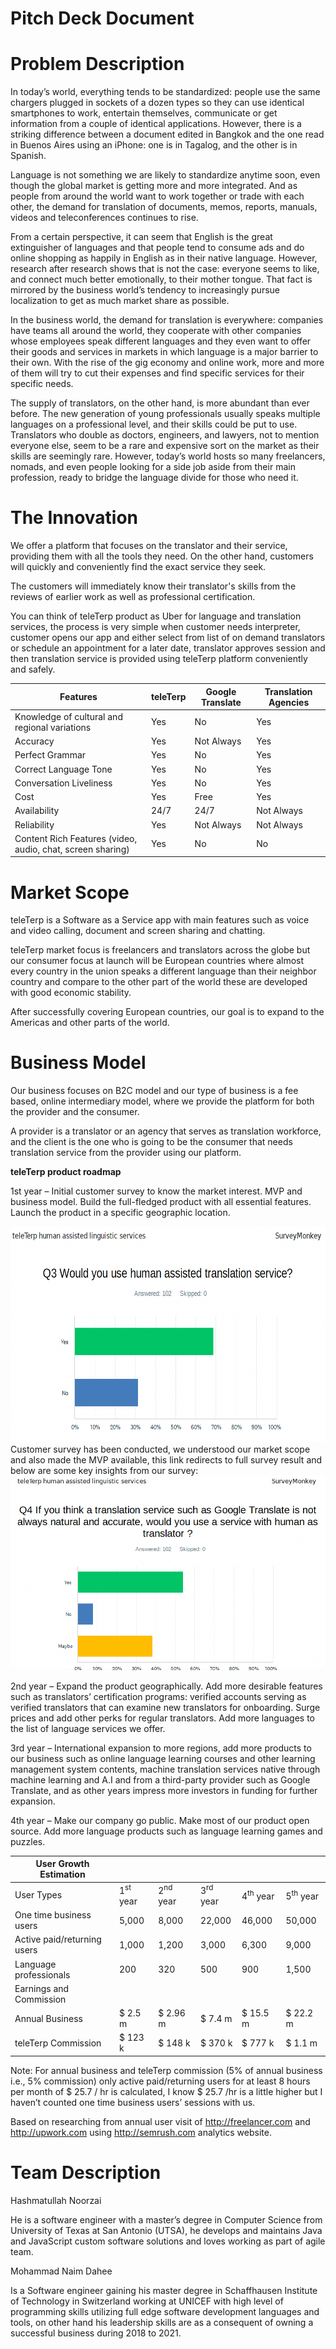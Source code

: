 # Pitch Deck Document

# Problem Description

In today’s world, everything tends to be standardized: people use the
same chargers plugged in sockets of a dozen types so they can use
identical smartphones to work, entertain themselves, communicate or get
information from a couple of identical applications. However, there is a
striking difference between a document edited in Bangkok and the one
read in Buenos Aires using an iPhone: one is in Tagalog, and the other
is in Spanish.

Language is not something we are likely to standardize anytime soon,
even though the global market is getting more and more integrated. And
as people from around the world want to work together or trade with each
other, the demand for translation of documents, memos, reports, manuals,
videos and teleconferences continues to rise.

From a certain perspective, it can seem that English is the great
extinguisher of languages and that people tend to consume ads and do
online shopping as happily in English as in their native language.
However, research after research shows that is not the case: everyone
seems to like, and connect much better emotionally, to their mother
tongue. That fact is mirrored by the business world’s tendency to
increasingly pursue localization to get as much market share as
possible.

In the business world, the demand for translation is everywhere:
companies have teams all around the world, they cooperate with other
companies whose employees speak different languages and they even want
to offer their goods and services in markets in which language is a
major barrier to their own. With the rise of the gig economy and online
work, more and more of them will try to cut their expenses and find
specific services for their specific needs.

The supply of translators, on the other hand, is more abundant than ever
before. The new generation of young professionals usually speaks
multiple languages on a professional level, and their skills could be
put to use. Translators who double as doctors, engineers, and lawyers,
not to mention everyone else, seem to be a rare and expensive sort on
the market as their skills are seemingly rare. However, today’s world
hosts so many freelancers, nomads, and even people looking for a side
job aside from their main profession, ready to bridge the language
divide for those who need it.

# The Innovation

We offer a platform that focuses on the translator and their service,
providing them with all the tools they need. On the other hand,
customers will quickly and conveniently find the exact service they
seek.

The customers will immediately know their translator's skills from the
reviews of earlier work as well as professional certification.

You can think of teleTerp product as Uber for language and translation
services, the process is very simple when customer needs interpreter,
customer opens our app and either select from list of on demand
translators or schedule an appointment for a later date, translator
approves session and then translation service is provided using teleTerp
platform conveniently and safely.

| **Features**                                               | **teleTerp** | **Google Translate** | **Translation Agencies** |
| ---------------------------------------------------------- | ------------ | -------------------- | ------------------------ |
| Knowledge of cultural and regional variations              | Yes          | No                   | Yes                      |
| Accuracy                                                   | Yes          | Not Always           | Yes                      |
| Perfect Grammar                                            | Yes          | No                   | Yes                      |
| Correct Language Tone                                      | Yes          | No                   | Yes                      |
| Conversation Liveliness                                    | Yes          | No                   | Yes                      |
| Cost                                                       | Yes          | Free                 | Yes                      |
| Availability                                               | 24/7         | 24/7                 | Not Always               |
| Reliability                                                | Yes          | Not Always           | Not Always               |
| Content Rich Features (video, audio, chat, screen sharing) | Yes          | No                   | No                       |

# Market Scope

teleTerp is a Software as a Service app with main features such as voice
and video calling, document and screen sharing and chatting.

teleTerp market focus is freelancers and translators across the globe
but our consumer focus at launch will be European countries where almost
every country in the union speaks a different language than their
neighbor country and compare to the other part of the world these are
developed with good economic stability.

After successfully covering European countries, our goal is to expand to
the Americas and other parts of the world.

# 

# Business Model

Our business focuses on B2C model and our type of business is a fee
based, online intermediary model, where we provide the platform for both
the provider and the consumer.

A provider is a translator or an agency that serves as translation
workforce, and the client is the one who is going to be the consumer
that needs translation service from the provider using our platform.

**teleTerp product roadmap**

1st year – Initial customer survey to know the market interest. MVP and
business model. Build the full-fledged product with all essential
features. Launch the product in a specific geographic location.

![alt text](https://github.com/ihashmatullah/teleTerpPitchDeck/blob/main/Picture1.png?raw=true)Customer survey has been conducted, we understood
our market scope and also made the MVP available, this link redirects to
full survey result and below are some key insights from our survey:
![alt text](https://github.com/ihashmatullah/teleTerpPitchDeck/blob/main/Picture2.png?raw=true)

2nd year – Expand the product geographically. Add more desirable
features such as translators’ certification programs: verified accounts
serving as verified translators that can examine new translators for
onboarding. Surge prices and add other perks for regular translators.
Add more languages to the list of language services we offer.

3rd year – International expansion to more regions, add more products to
our business such as online language learning courses and other learning
management system contents, machine translation services native through
machine learning and A.I and from a third-party provider such as Google
Translate, and as other years impress more investors in funding for
further expansion.

4th year – Make our company go public. Make most of our product open
source. Add more language products such as language learning games and
puzzles.

| User Growth Estimation      |                     |                     |                     |                     |                     |
| --------------------------- | ------------------- | ------------------- | ------------------- | ------------------- | ------------------- |
| User Types                  | 1<sup>st</sup> year | 2<sup>nd</sup> year | 3<sup>rd</sup> year | 4<sup>th</sup> year | 5<sup>th</sup> year |
| One time business users     | 5,000               | 8,000               | 22,000              | 46,000              | 50,000              |
| Active paid/returning users | 1,000               | 1,200               | 3,000               | 6,300               | 9,000               |
| Language professionals      | 200                 | 320                 | 500                 | 900                 | 1,500               |
| Earnings and Commission     |                     |                     |                     |                     |                     |
| Annual Business             | $ 2.5 m             | $ 2.96 m            | $ 7.4 m             | $ 15.5 m            | $ 22.2 m            |
| teleTerp Commission         | $ 123 k             | $ 148 k             | $ 370 k             | $ 777 k             | $ 1.1 m             |

Note: For annual business and teleTerp commission (5% of annual business
i.e., 5% commission) only active paid/returning users for at least 8
hours per month of $ 25.7 / hr is calculated, I know $ 25.7 /hr is a
little higher but I haven’t counted one time business users’ sessions
with us.

Based on researching from annual user visit of <http://freelancer.com>
and <http://upwork.com> using <http://semrush.com> analytics website.

# Team Description

Hashmatullah Noorzai

He is a software engineer with a master’s degree in Computer Science
from University of Texas at San Antonio (UTSA), he develops and
maintains Java and JavaScript custom software solutions and loves
working as part of agile team.

Mohammad Naim Dahee

Is a Software engineer gaining his master degree in Schaffhausen
Institute of Technology in Switzerland working at UNICEF with high level
of programming skills utilizing full edge software development languages
and tools, on other hand his leadership skills are as a consequent of
owning a successful business during 2018 to 2021.
